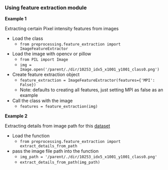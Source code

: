 ### Using feature extraction module

**Example 1** 

Extracting certain Pixel intensity features from images 
- Load the class
  - `from preprocessing.feature_extraction import ImageFeatureExtractor`
- Load the image with opencv or pillow
  - `from PIL import Image`
  - `img = Image.open('/parent/./dir/10253_idx5_x1001_y1001_class0.png')`
- Create feature extraction object
  - `feature_extraction = ImageFeatureExtractor(features={'MPI': False})`
  - Note: defaults to creating all features, just setting MPI as false as an example
- Call the class with the image
  - `features = feature_extraction(img)`


**Example 2** 

Extracting details from image path for this [dataset](https://www.kaggle.com/datasets/paultimothymooney/breast-histopathology-images/data) 
- Load the function
  - `from preprocessing.feature_extraction import extract_details_from_path`
- pass the image file path into the function
  - `img_path = '/parent/./dir/10253_idx5_x1001_y1001_class0.png'`
  - `extract_details_from_path(img_path)`